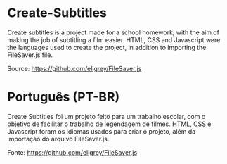 # Create-Subtitles
Create subtitles is a project made for a school homework, with the aim of making the job of subtitling a film easier. HTML, CSS and Javascript were the languages used to create the project, in addition to importing the FileSaver.js file.

Source: https://github.com/eligrey/FileSaver.js

# Português (PT-BR)
Create Subtitles foi um projeto feito para um trabalho escolar, com o objetivo de facilitar o trabalho de legendagem de filmes. HTML, CSS e Javascript foram os idiomas usados para criar o projeto, além da importação do arquivo FileSaver.js.

Fonte:  https://github.com/eligrey/FileSaver.js
